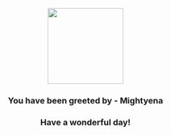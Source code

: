 <p align="center">
    <img src="https://raw.githubusercontent.com/PokeAPI/sprites/master/sprites/pokemon/262.png" width="150" height="150">
</p>
<h3 align="center">You have been greeted by - <b>Mightyena</b></h3>
<h3 align="center">Have a wonderful day!</h3>
